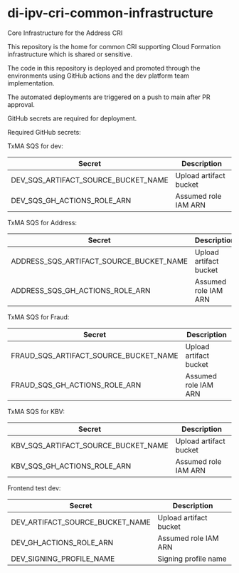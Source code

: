 # di-ipv-cri-common-infrastructure
Core Infrastructure for the Address CRI

This repository is the home for common CRI supporting Cloud Formation infrastructure which is shared or sensitive.

The code in this repository is deployed and promoted through the environments using GitHub actions and 
the dev platform team implementation.

The automated deployments are triggered on a push to main after PR approval.

GitHub secrets are required for deployment.

Required GitHub secrets:

TxMA SQS for dev:

| Secret                              | Description |
|-------------------------------------| ----------- |
| DEV_SQS_ARTIFACT_SOURCE_BUCKET_NAME | Upload artifact bucket |
| DEV_SQS_GH_ACTIONS_ROLE_ARN         | Assumed role IAM ARN |

TxMA SQS for Address:

| Secret                                  | Description |
|-----------------------------------------| ----------- |
| ADDRESS_SQS_ARTIFACT_SOURCE_BUCKET_NAME | Upload artifact bucket |
| ADDRESS_SQS_GH_ACTIONS_ROLE_ARN         | Assumed role IAM ARN |

TxMA SQS for Fraud:

| Secret                                | Description |
|---------------------------------------| ----------- |
| FRAUD_SQS_ARTIFACT_SOURCE_BUCKET_NAME | Upload artifact bucket |
| FRAUD_SQS_GH_ACTIONS_ROLE_ARN         | Assumed role IAM ARN |


TxMA SQS for KBV:

| Secret                              | Description |
|-------------------------------------| ----------- |
| KBV_SQS_ARTIFACT_SOURCE_BUCKET_NAME | Upload artifact bucket |
| KBV_SQS_GH_ACTIONS_ROLE_ARN         | Assumed role IAM ARN |


Frontend test dev:

| Secret                          | Description |
|---------------------------------| ----------- |
| DEV_ARTIFACT_SOURCE_BUCKET_NAME | Upload artifact bucket |
| DEV_GH_ACTIONS_ROLE_ARN         | Assumed role IAM ARN |
| DEV_SIGNING_PROFILE_NAME        | Signing profile name |
